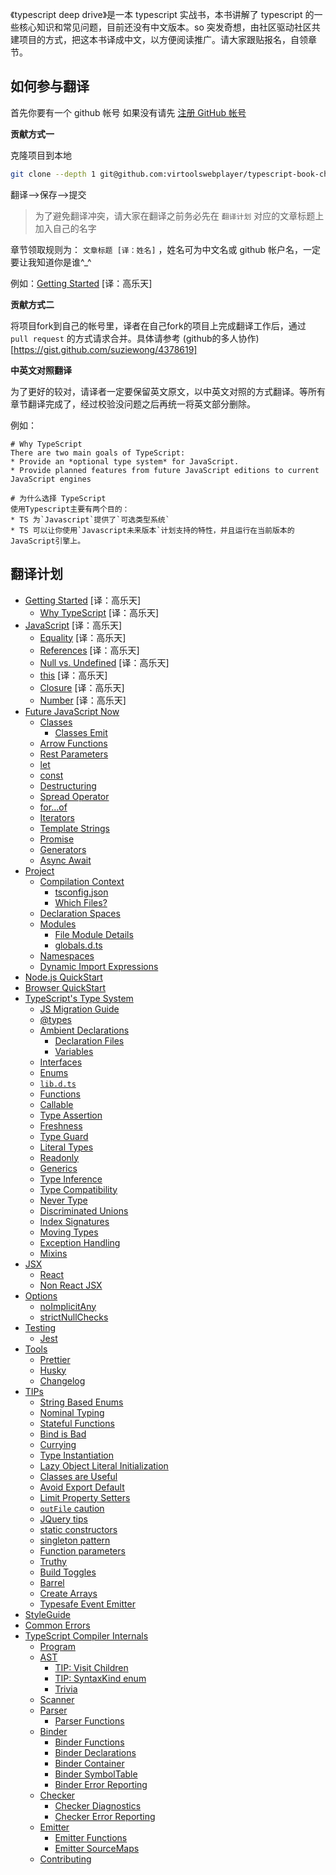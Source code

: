 《typescript deep drive》是一本 typescript 实战书，本书讲解了 typescript 的一些核心知识和常见问题，目前还没有中文版本。so 突发奇想，由社区驱动社区共建项目的方式，把这本书译成中文，以方便阅读推广。请大家跟贴报名，自领章节。

## 如何参与翻译

首先你要有一个 github 帐号 如果没有请先 [注册 GitHub 帐号](https://github.com/join?source=header-home)

**贡献方式一**

克隆项目到本地

```sh
git clone --depth 1 git@github.com:virtoolswebplayer/typescript-book-chinese.git
```

翻译-->保存-->提交

> 为了避免翻译冲突，请大家在翻译之前务必先在 `翻译计划` 对应的文章标题上加入自己的名字

章节领取规则为： `文章标题 [译：姓名]` ，姓名可为中文名或 github 帐户名，一定要让我知道你是谁^\_^

例如：[Getting Started](docs/getting-started.md) [译：高乐天]

**贡献方式二**

将项目fork到自己的帐号里，译者在自己fork的项目上完成翻译工作后，通过 `pull request` 的方式请求合并。具体请参考 (github的多人协作)[https://gist.github.com/suziewong/4378619]


**中英文对照翻译**

为了更好的较对，请译者一定要保留英文原文，以中英文对照的方式翻译。等所有章节翻译完成了，经过校验没问题之后再统一将英文部分删除。

例如：

```
# Why TypeScript
There are two main goals of TypeScript:
* Provide an *optional type system* for JavaScript.
* Provide planned features from future JavaScript editions to current JavaScript engines

# 为什么选择 TypeScript
使用Typescript主要有两个目的：
* TS 为`Javascript`提供了`可选类型系统`
* TS 可以让你使用`Javascript未来版本`计划支持的特性，并且运行在当前版本的JavaScript引擎上。

```

## 翻译计划

- [Getting Started](docs/getting-started.md) [译：高乐天]
  - [Why TypeScript](docs/why-typescript.md) [译：高乐天]
- [JavaScript](docs/javascript/recap.md) [译：高乐天]
  - [Equality](docs/javascript/equality.md) [译：高乐天]
  - [References](docs/javascript/references.md) [译：高乐天]
  - [Null vs. Undefined](docs/javascript/null-undefined.md) [译：高乐天]
  - [this](docs/javascript/this.md) [译：高乐天]
  - [Closure](docs/javascript/closure.md) [译：高乐天]
  - [Number](docs/javascript/number.md) [译：高乐天]
- [Future JavaScript Now](docs/future-javascript.md)
  - [Classes](docs/classes.md)
    - [Classes Emit](docs/classes-emit.md)
  - [Arrow Functions](docs/arrow-functions.md)
  - [Rest Parameters](docs/rest-parameters.md)
  - [let](docs/let.md)
  - [const](docs/const.md)
  - [Destructuring](docs/destructuring.md)
  - [Spread Operator](docs/spread-operator.md)
  - [for...of](docs/for...of.md)
  - [Iterators](docs/iterators.md)
  - [Template Strings](docs/template-strings.md)
  - [Promise](docs/promise.md)
  - [Generators](docs/generators.md)
  - [Async Await](docs/async-await.md)
- [Project](docs/project/project.md)
  - [Compilation Context](docs/project/compilation-context.md)
    - [tsconfig.json](docs/project/tsconfig.md)
    - [Which Files?](docs/project/files.md)
  - [Declaration Spaces](docs/project/declarationspaces.md)
  - [Modules](docs/project/modules.md)
    - [File Module Details](docs/project/external-modules.md)
    - [globals.d.ts](docs/project/globals.md)
  - [Namespaces](docs/project/namespaces.md)
  - [Dynamic Import Expressions](docs/project/dynamic-import-expressions.md)
- [Node.js QuickStart](docs/quick/nodejs.md)
- [Browser QuickStart](docs/quick/browser.md)
- [TypeScript's Type System](docs/types/type-system.md)
  - [JS Migration Guide](docs/types/migrating.md)
  - [@types](docs/types/@types.md)
  - [Ambient Declarations](docs/types/ambient/intro.md)
    - [Declaration Files](docs/types/ambient/d.ts.md)
    - [Variables](docs/types/ambient/variables.md)
  - [Interfaces](docs/types/interfaces.md)
  - [Enums](docs/enums.md)
  - [`lib.d.ts`](docs/types/lib.d.ts.md)
  - [Functions](docs/types/functions.md)
  - [Callable](docs/types/callable.md)
  - [Type Assertion](docs/types/type-assertion.md)
  - [Freshness](docs/types/freshness.md)
  - [Type Guard](docs/types/typeGuard.md)
  - [Literal Types](docs/types/literal-types.md)
  - [Readonly](docs/types/readonly.md)
  - [Generics](docs/types/generics.md)
  - [Type Inference](docs/types/type-inference.md)
  - [Type Compatibility](docs/types/type-compatibility.md)
  - [Never Type](docs/types/never.md)
  - [Discriminated Unions](docs/types/discriminated-unions.md)
  - [Index Signatures](docs/types/index-signatures.md)
  - [Moving Types](docs/types/moving-types.md)
  - [Exception Handling](docs/types/exceptions.md)
  - [Mixins](docs/types/mixins.md)
- [JSX](docs/jsx/tsx.md)
  - [React](docs/jsx/react.md)
  - [Non React JSX](docs/jsx/others.md)
- [Options](docs/options/intro.md)
  - [noImplicitAny](docs/options/noImplicitAny.md)
  - [strictNullChecks](docs/options/strictNullChecks.md)
- [Testing](docs/testing/intro.md)
  - [Jest](docs/testing/jest.md)
- [Tools](docs/tools/intro.md)
  - [Prettier](docs/tools/prettier.md)
  - [Husky](docs/tools/husky.md)
  - [Changelog](docs/tools/changelog.md)
- [TIPs](docs/tips/main.md)
  - [String Based Enums](docs/tips/stringEnums.md)
  - [Nominal Typing](docs/tips/nominalTyping.md)
  - [Stateful Functions](docs/tips/statefulFunctions.md)
  - [Bind is Bad](docs/tips/bind.md)
  - [Currying](docs/tips/currying.md)
  - [Type Instantiation](docs/tips/typeInstantiation.md)
  - [Lazy Object Literal Initialization](docs/tips/lazyObjectLiteralInitialization.md)
  - [Classes are Useful](docs/tips/classesAreUseful.md)
  - [Avoid Export Default](docs/tips/defaultIsBad.md)
  - [Limit Property Setters](docs/tips/propertySetters.md)
  - [`outFile` caution](docs/tips/outFile.md)
  - [JQuery tips](docs/tips/jquery.md)
  - [static constructors](docs/tips/staticConstructor.md)
  - [singleton pattern](docs/tips/singleton.md)
  - [Function parameters](docs/tips/functionParameters.md)
  - [Truthy](docs/tips/truthy.md)
  - [Build Toggles](docs/tips/build-toggles.md)
  - [Barrel](docs/tips/barrel.md)
  - [Create Arrays](docs/tips/create-arrays.md)
  - [Typesafe Event Emitter](docs/tips/typed-event.md)
- [StyleGuide](docs/styleguide/styleguide.md)
- [Common Errors](docs/errors/main.md)
- [TypeScript Compiler Internals](docs/compiler/overview.md)
  - [Program](docs/compiler/program.md)
  - [AST](docs/compiler/ast.md)
    - [TIP: Visit Children](docs/compiler/ast-tip-children.md)
    - [TIP: SyntaxKind enum](docs/compiler/ast-tip-syntaxkind.md)
    - [Trivia](docs/compiler/ast-trivia.md)
  - [Scanner](docs/compiler/scanner.md)
  - [Parser](docs/compiler/parser.md)
    - [Parser Functions](docs/compiler/parser-functions.md)
  - [Binder](docs/compiler/binder.md)
    - [Binder Functions](docs/compiler/binder-functions.md)
    - [Binder Declarations](docs/compiler/binder-declarations.md)
    - [Binder Container](docs/compiler/binder-container.md)
    - [Binder SymbolTable](docs/compiler/binder-symboltable.md)
    - [Binder Error Reporting](docs/compiler/binder-diagnostics.md)
  - [Checker](docs/compiler/checker.md)
    - [Checker Diagnostics](docs/compiler/checker-global.md)
    - [Checker Error Reporting](docs/compiler/checker-diagnostics.md)
  - [Emitter](docs/compiler/emitter.md)
    - [Emitter Functions](docs/compiler/emitter-functions.md)
    - [Emitter SourceMaps](docs/compiler/emitter-sourcemaps.md)
  - [Contributing](docs/compiler/contributing.md)
